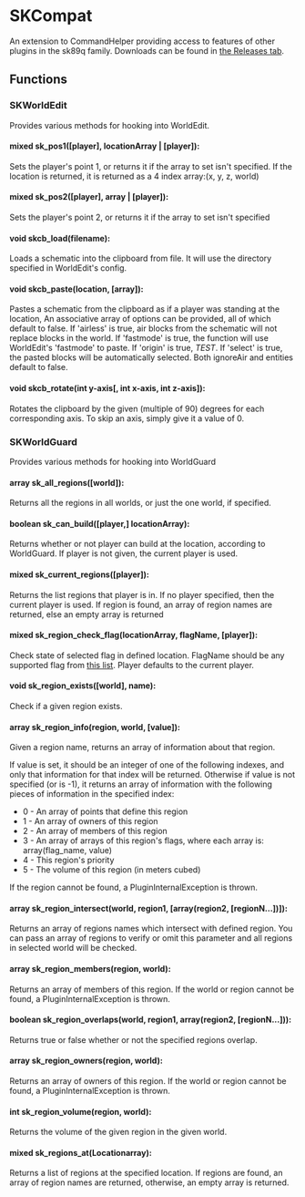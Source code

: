 SKCompat
========

An extension to CommandHelper providing access to features of other plugins in the sk89q family.
Downloads can be found in [the Releases tab](https://github.com/jb-aero/SKCompat/releases).

## Functions
### SKWorldEdit
Provides various methods for hooking into WorldEdit.

#### mixed sk\_pos1([player], locationArray | [player]):
Sets the player's point 1, or returns it if the array to set isn't specified. If the location is returned, it is returned as a 4 index array:(x, y, z, world)

#### mixed sk\_pos2([player], array | [player]):
Sets the player's point 2, or returns it if the array to set isn't specified

#### void skcb\_load(filename):
Loads a schematic into the clipboard from file. It will use the directory specified in WorldEdit's config.

#### void skcb\_paste(location, [array]):
Pastes a schematic from the clipboard as if a player was standing at the location, An associative array of options can be provided, all of which default to false. If 'airless' is true, air blocks from the schematic will not replace blocks in the world. If 'fastmode' is true, the function will use WorldEdit's 'fastmode' to paste. If 'origin' is true, *TEST*. If 'select' is true, the pasted blocks will be automatically selected. Both ignoreAir and entities default to false.

#### void skcb\_rotate(int y-axis[, int x-axis, int z-axis]):
Rotates the clipboard by the given (multiple of 90) degrees for each corresponding axis. To skip an axis, simply give it a value of 0.

### SKWorldGuard
Provides various methods for hooking into WorldGuard

#### array sk\_all\_regions([world]):
Returns all the regions in all worlds, or just the one world, if specified.

#### boolean sk\_can\_build([player,] locationArray):
Returns whether or not player can build at the location, according to WorldGuard. If player is not given, the current player is used.

#### mixed sk\_current\_regions([player]):
Returns the list regions that player is in. If no player specified, then the current player is used. If region is found, an array of region names are returned, else an empty array is returned

#### mixed sk\_region\_check\_flag(locationArray, flagName, [player]):
Check state of selected flag in defined location. FlagName should be any supported flag from [this list](http://wiki.sk89q.com/wiki/WorldGuard/Regions/Flags). Player defaults to the current player.

#### void sk\_region\_exists([world], name):
Check if a given region exists.

#### array sk\_region\_info(region, world, [value]):
Given a region name, returns an array of information about that region.

If value is set, it should be an integer of one of the following indexes, and only that information for that index will be returned. Otherwise if value is not specified (or is -1), it returns an array of information with the following pieces of information in the specified index:<ul> <li>0 - An array of points that define this region</li> <li>1 - An array of owners of this region</li> <li>2 - An array of members of this region</li> <li>3 - An array of arrays of this region's flags, where each array is: array(flag_name, value)</li> <li>4 - This region's priority</li> <li>5 - The volume of this region (in meters cubed)</li></ul>If the region cannot be found, a PluginInternalException is thrown.

#### array sk\_region\_intersect(world, region1, [array(region2, [regionN...])]):
Returns an array of regions names which intersect with defined region. You can pass an array of regions to verify or omit this parameter and all regions in selected world will be checked.

#### array sk\_region\_members(region, world):
Returns an array of members of this region. If the world or region cannot be found, a PluginInternalException is thrown.

#### boolean sk\_region\_overlaps(world, region1, array(region2, [regionN...])):
Returns true or false whether or not the specified regions overlap.

#### array sk\_region\_owners(region, world):
Returns an array of owners of this region. If the world or region cannot be found, a PluginInternalException is thrown.

#### int sk\_region\_volume(region, world):
Returns the volume of the given region in the given world.

#### mixed sk\_regions\_at(Locationarray):
Returns a list of regions at the specified location. If regions are found, an array of region names are returned, otherwise, an empty array is returned.

